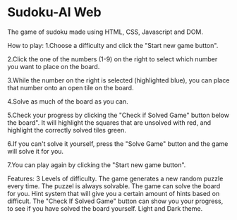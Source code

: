 # Sudoku-AI Web
The game of sudoku made using HTML, CSS, Javascript and DOM.

How to play:
1.Choose a difficulty and click the "Start new game button".

2.Click the one of the numbers (1-9) on the right to select which number you want to place on the board.

3.While the number on the right is selected (highlighted blue), 
  you can place that number onto an open tile on the board.

4.Solve as much of the board as you can.

5.Check your progress by clicking the "Check if Solved Game" button below the board".
  It will highlight the squares that are unsolved with red, and highlight the correctly solved tiles green.

6.If you can't solve it yourself, press the "Solve Game" button and the game will solve it for you.

7.You can play again by clicking the "Start new game button".


Features:
3 Levels of difficulty.
The game generates a new random puzzle every time.
The puzzel is always solvable.
The game can solve the board for you.
Hint system that will give you a certain amount of hints based on difficult.
The "Check If Solved Game" button can show you your progress, to see if you have solved the board yourself.
Light and Dark theme.
